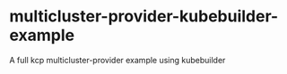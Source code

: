 # multicluster-provider-kubebuilder-example
A full kcp multicluster-provider example using kubebuilder

